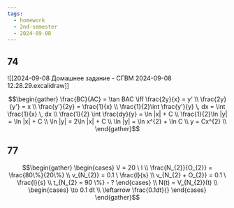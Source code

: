 ```yaml
---
tags:
  - homework
  - 2nd-semester
  - 2024-09-08
---
```


## 74

![[2024-09-08 Домашнее задание - СГВМ 2024-09-08 12.28.29.excalidraw]]

$$\begin{gather}
\frac{BC}{AC} = \tan BAC \iff \frac{2y}{x} = y' \\
\frac{2y}{y'} = x \\
\frac{y'}{2y} = \frac{1}{x} \\
\frac{1}{2}\int \frac{y'}{y} \, dx = \int \frac{1}{x} \, dx  \\
\frac{1}{2} \int \frac{dy}{y} = \ln |x| + C \\
\frac{1}{2}\ln |y| = \ln |x| + C \\
\ln |y| = 2\ln |x| + C \\
\ln |y| = \ln x^{2} + \ln C \\
y = Cx^{2} \\
\end{gather}$$

## 77

$$\begin{gather}
\begin{cases}
V = 20 \ l \\
\frac{N_{2}}{O_{2}} = \frac{80\%}{20\%} \\
v_{N_{2}} = 0.1 \ \frac{l}{s} \\
v_{N_{2} + O_{2}} = 0.1 \ \frac{l}{s} \\
t_{N_{2} = 90 \%} - ?
\end{cases} \\
N(t) = V_{N_{2}}(t) \\
\begin{cases}
\to 0.1 dt \\
\leftarrow \frac{0.1dt}{}
\end{cases}
\end{gather}$$